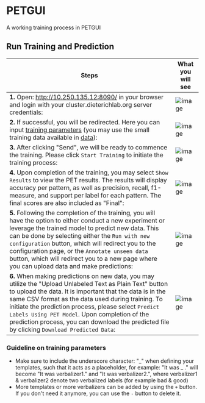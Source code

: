 # PETGUI
A working training process in PETGUI
## Run Training and Prediction

|Steps|What you will see|
|---|-----|
|**1.** Open: http://10.250.135.12:8090/ in your browser and login with your cluster.dieterichlab.org server credentials: | ![image](https://user-images.githubusercontent.com/47433679/234077996-81853675-9680-43de-b2e7-42d4e1d879a4.png)|
|**2.** If successful, you will be redirected. Here you can input [training parameters](#note) (you may use the small training data available in [data](/data/yelp_review_polarity_csv.tar.gz)):| ![image](https://user-images.githubusercontent.com/47433679/234078268-c7231c78-7f87-4aa4-a6f7-0e2c08411cbf.png)|
|**3.** After clicking "Send", we will be ready to commence the training. Please click `Start Training` to initiate the training process:| ![image](https://user-images.githubusercontent.com/47433679/234080585-f2fbfd3b-77ab-433e-8484-6c2e796d4e88.png)|
|**4.** Upon completion of the training, you may select `Show Results` to view the PET results. The results will display accuracy per pattern, as well as precision, recall, f1-measure, and support per label for each pattern. The final scores are also included as "Final": | ![image](https://user-images.githubusercontent.com/47433679/234080878-b04a0774-ecf3-4c99-8358-6bdfe56ffd30.png)|
|**5.** Following the completion of the training, you will have the option to either conduct a new experiment or leverage the trained model to predict new data. This can be done by selecting either the `Run with new configuration` button, which will redirect you to the configuration page, or the `Annotate unseen data` button, which will redirect you to a new page where you can upload data and make predictions: | ![image](https://user-images.githubusercontent.com/47433679/234081128-7a8c0f06-f5f5-4008-844c-d593d784f40a.png)|
|**6.** When making predictions on new data, you may utilize the "Upload Unlabeled Text as Plain Text" button to upload the data. It is important that the data is in the same CSV format as the data used during training. To initiate the prediction process, please select `Predict Labels Using PET Model`. Upon completion of the prediction process, you can download the predicted file by clicking `Download Predicted Data`: | ![image](https://user-images.githubusercontent.com/47433679/234081485-90c1475b-8cc3-49a8-ba4f-8f4affa8e325.png)|

### <a name="note"></a> Guideline on training parameters
 * Make sure to include the underscore character: "\_" when defining your templates, such that it acts as a placeholder, for example: "It was \_ ." will become "It was verbalizer1." and "It was verbalizer2.", where verbalizer1 & verbalizer2 denote two verbalized labels (for example bad & good) 
 * More templates or more verbalizers can be added by using the `+` button. If you don't need it anymore, you can use the `-` button to delete it. 
